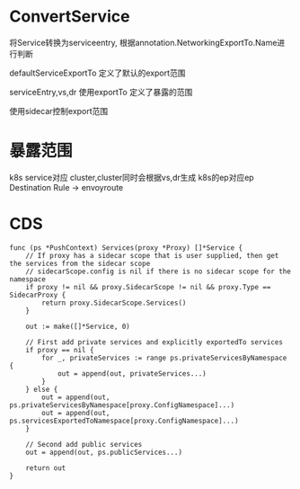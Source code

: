 # ConvertService 

将Service转换为serviceentry,
根据annotation.NetworkingExportTo.Name进行判断 

defaultServiceExportTo 定义了默认的export范围

serviceEntry,vs,dr 使用exportTo 定义了暴露的范围

使用sidecar控制export范围

# 暴露范围


k8s service对应 cluster,cluster同时会根据vs,dr生成
k8s的ep对应ep
Destination Rule -> envoyroute


# CDS

```
func (ps *PushContext) Services(proxy *Proxy) []*Service {
	// If proxy has a sidecar scope that is user supplied, then get the services from the sidecar scope
	// sidecarScope.config is nil if there is no sidecar scope for the namespace
	if proxy != nil && proxy.SidecarScope != nil && proxy.Type == SidecarProxy {
		return proxy.SidecarScope.Services()
	}

	out := make([]*Service, 0)

	// First add private services and explicitly exportedTo services
	if proxy == nil {
		for _, privateServices := range ps.privateServicesByNamespace {
			out = append(out, privateServices...)
		}
	} else {
		out = append(out, ps.privateServicesByNamespace[proxy.ConfigNamespace]...)
		out = append(out, ps.servicesExportedToNamespace[proxy.ConfigNamespace]...)
	}

	// Second add public services
	out = append(out, ps.publicServices...)

	return out
}
```